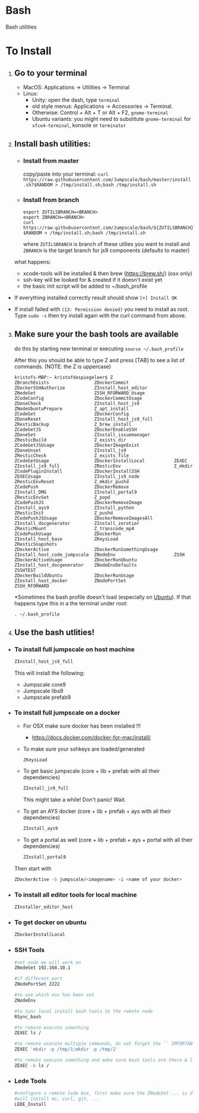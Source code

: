 # Bash
Bash utilities

# To Install
1. ## Go to your terminal 
   * MacOS: Applications → Utilities → Terminal
   * Linux:
       * Unity: open the dash, type `terminal`
       * old style menus: Applications → Accessories → Terminal.
       * Otherwise: Control + Alt + T or Alt + F2, `gnome-terminal`
       * Ubuntu variants: you might need to substitute `gnome-terminal` for `xfce4-terminal`, konsole or `terminator`
       
 2. ## Install bash utilities:
      - ### Install from master
        copy/paste into your terminal: `curl https://raw.githubusercontent.com/Jumpscale/bash/master/install.sh?$RANDOM > /tmp/install.sh;bash /tmp/install.sh`
      - ### Install from branch

        ```
        export ZUTILSBRANCH=<BRANCH>
        export ZBRANCH=<BRANCH>
        curl https://raw.githubusercontent.com/Jumpscale/bash/${ZUTILSBRANCH}/install.sh?$RANDOM > /tmp/install.sh;bash /tmp/install.sh
        ```
        where `ZUTILSBRANCH` is branch of these utilies you want to install and `ZBRANCH` is the target branch for js9 components (defaults to master)

    what happens:
    - xcode-tools will be installed & then brew (https://brew.sh/) (osx only)
    - ssh-key will be looked for & created if it doesn't exist yet
    - the basic init script will be added to ~/bash_profile
    
 - If everything installed correctly result should show `[+] Install OK`

 - If install failed with `(13: Permission denied)` you need to install as root. Type `sudo -s` then try install again with the curl command from above.


3. ## Make sure your the bash tools are available
    do this by starting new terminal or executing `source ~/.bash_profile`

    After this you should be able to type Z and press [TAB] to see a list of commands. (NOTE: the Z is uppercase)

    ```
    kristofs-MBP:~ kristofdespiegeleer$ Z
    ZBranchExists                 ZDockerCommit                 ZDockerSSHAuthorize           ZInstall_host_editor          ZNodeSet                      ZSSH_RFORWARD_Usage
    ZCodeConfig                   ZDockerCommitUsage            ZDoneCheck                    ZInstall_host_js9             ZNodeUbuntuPrepare            Z_apt_install
    ZCodeGet                      ZDockerConfig                 ZDoneReset                    ZInstall_host_js9_full        ZResticBackup                 Z_brew_install
    ZCodeGetJS                    ZDockerEnableSSH              ZDoneSet                      ZInstall_issuemanager         ZResticBuild                  Z_exists_dir
    ZCodeGetJSUsage               ZDockerImageExist             ZDoneUnset                    ZInstall_js9                  ZResticCheck                  Z_exists_file
    ZCodeGetUsage                 ZDockerInstallLocal           ZEXEC                         ZInstall_js9_full             ZResticEnv                    Z_mkdir
    ZCodePluginInstall            ZDockerInstallSSH             ZEXECUsage                    ZInstall_js9_node             ZResticEnvReset               Z_mkdir_pushd
    ZCodePush                     ZDockerRemove                 ZInstall_DMG                  ZInstall_portal9              ZResticEnvSet                 Z_popd
    ZCodePushJS                   ZDockerRemoveImage            ZInstall_ays9                 ZInstall_python               ZResticInit                   Z_pushd
    ZCodePushJSUsage              ZDockerRemoveImagesAll        ZInstall_docgenerator         ZInstall_zerotier             ZResticMount                  Z_transcode_mp4
    ZCodePushUsage                ZDockerRun                    ZInstall_host_base            ZKeysLoad                     ZResticSnapshots
    ZDockerActive                 ZDockerRunSomethingUsage      ZInstall_host_code_jumpscale  ZNodeEnv                      ZSSH
    ZDockerActiveUsage            ZDockerRunUbuntu              ZInstall_host_docgenerator    ZNodeEnvDefaults              ZSSHTEST
    ZDockerBuildUbuntu            ZDockerRunUsage               ZInstall_host_docker          ZNodePortSet                  ZSSH_RFORWARD
    ```
    *Sometimes the bash profile doesn't load (especially on [Ubuntu](https://askubuntu.com/questions/121413/understanding-bashrc-and-bash-profile)). If that happens type this in a the terminal under root:
    ```
    . ~/.bash_profile
    ```

4. ## Use the bash utlities!

 *  ### To install full jumpscale on host machine
    ```bash
    ZInstall_host_js9_full
    ```
    This will install the following:
    - Jumpscale core9
    - Jumpscale libs9
    - Jumpscale prefab9


 * ### To install full jumpscale on a docker
    - For OSX make sure docker has been installed !!!
        - https://docs.docker.com/docker-for-mac/install/

    - To make sure your sshkeys are loaded/generated
        ```bash
        ZKeysLoad
        ```
     - To get basic jumpscale (core + lib + prefab with all their dependencies)
        ```bash
        ZInstall_js9_full
        ```
        This might take a while! Don't panic! Wait.
     - To get an AYS docker (core + lib + prefab + ays with all their dependencies)
        ```bash
        ZInstall_ays9
        ```
     - To get a portal as well (core + lib + prefab + ays + portal with all their dependencies)
        ```bash
        ZInstall_portal9
        ```
    Then start with
    ```bash
    ZDockerActive -b jumpscale/<imagename> -i <name of your docker>
    ```

 - ### To install all editor tools for local machine

    ```bash
    ZInstaller_editor_host
    ```

 - ### To get docker on ubuntu

    ```bash
    ZDockerInstallLocal
    ```

- ### SSH Tools

    ```bash
    #set node we will work on
    ZNodeSet 192.168.10.1

    #if different port
    ZNodePortSet 2222

    #to see which env has been set
    ZNodeEnv

    #to sync local install bash tools to the remote node
    RSync_bash

    #to remote execute something
    ZEXEC ls /

    #to remote execute multiple commands, do not forget the `` IMPORTANT
    ZEXEC 'mkdir -p /tmp/1;mkdir -p /tmp/2'

    #to remote execute something and make sure bash tools are there & loaded
    ZEXEC -b ls /

    ```

 - ### Lede Tools

    ```bash
    #configure a remote lede box, first make sure the ZNodeSet ... is done
    #will install mc, curl, git, ...
    LEDE_Install
    ```
